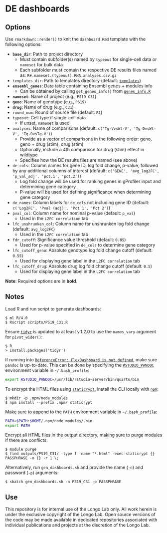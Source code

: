 # DE dashboards

## Options

Use `rmarkdown::render()` to knit the `dashboard.Rmd` template with the following options:

- **`base_dir`**: Path to project directory
  - Must contain subfolder(s) named by `typeout` for single-cell data or `nameset` for bulk data
  - Each subfolder must contain the respective DE results files named as: `R#.nameset.(typeout).RNA.analyses.csv.gz`
- `templates_dir`: Path to templates directory (default: [`templates`](https://github.com/Longo-Lab/de_dashboards/tree/main/templates))
- **`ensembl_genes`**: Data table containing Ensembl genes + modules info
  - Can be obtained by calling `get_genes_info()` from [`genes_info.R`](https://github.com/Longo-Lab/de_dashboards/blob/main/scripts/genes_info.R)
- **`nameset`**: Name of project (e.g., `PS19_C31`)
- **`geno`**: Name of genotype (e.g., `PS19`)
- **`drug`**: Name of drug (e.g., `C31`)
- `round_num`: Round of source file (default: `R1`)
- `typeout`: Cell type if single-cell data
  - If unset, `nameset` is used
- `analyses`: Name of comparisons (default: `c('Tg-VvsWt-V', 'Tg-DvsWt-V', 'Tg-DvsTg-V')`)
  - Provide as a vector of comparisons in the following order: geno, geno + drug (stim), drug (stim)
  - Optionally, include a 4th comparison for drug (stim) effect in wildtype
  - Specifies how the DE results files are named (see above)
- `de_cols`: Column names for gene ID, log fold change, p-value, followed by any additional columns of interest (default: `c('GENE', 'avg_log2FC', 'p_val_adj', 'pct.1', 'pct.2')`)
  - Log fold change will be used for ranking genes in gProfiler input and determining gene category
  - P-value will be used for defining significance when determining gene category
- `de_names`: Column labels for `de_cols` not including gene ID (default: `c('Log2FC', 'Pval (adj)', 'Pct 1', 'Pct 2')`)
- `pval_col`: Column name for nominal p-value (default: `p_val`)
  - Used in the `L2FC correlation` tab
- `lfc_unshrunken_col`: Column name for unshrunken log fold change (default: `avg_log2FC`)
  - Used in the `L2FC correlation` tab
- `fdr_cutoff`: Significance value threshold (default: `0.05`)
  - Used for p-value specified in `de_cols` to determine gene category
- `lfc_cutoff_geno`: Absolute genotype log fold change cutoff (default: `0.55`)
  - Used for displaying gene label in the `L2FC correlation` tab
- `lfc_cutoff_drug`: Absolute drug log fold change cutoff (default: `0.5`)
  - Used for displaying gene label in the `L2FC correlation` tab

**Note**: Required options are in **bold**.

## Notes

Load R and run script to generate dashboards:

```
$ ml R/4.0
$ Rscript scripts/PS19_C31.R
```

Ensure [`tidyr`](https://tidyr.tidyverse.org/news/index.html#tidyr-120) is updated to at least v.1.2.0 to use the `names_vary` argument for `pivot_wider()`:

```
$ R
> install.packages('tidyr')
```

If running into [`ReferenceError: FlexDashboard is not defined`](https://github.com/rstudio/flexdashboard/issues/116), make sure `pandoc` is up-to-date. This can be done by specifying the [`RSTUDIO_PANDOC`](https://stackoverflow.com/a/29710643/6373540) environment variable in `~/.bash_profile`:

```sh
export RSTUDIO_PANDOC=/usr/lib/rstudio-server/bin/quarto/bin
```

To encrypt the HTML files using [`staticrypt`](https://www.npmjs.com/package/staticrypt), install the CLI locally with [`npm`](https://stackoverflow.com/a/14469516/6373540):

```
$ mkdir -p .npm/node_modules
$ npm install --prefix .npm/ staticrypt
```

Make sure to append to the `PATH` environment variable in `~/.bash_profile`:

```sh
PATH=$PATH:$HOME/.npm/node_modules/.bin
export PATH
```

Encrypt all HTML files in the output directory, making sure to purge modules if there are conflicts:

```
$ module purge
$ find outputs/PS19_C31/ -type f -name "*.html" -exec staticrypt {} PASSPHRASE -o {} -r 1 \;
```

Alternatively, run `gen_dashboards.sh` and provide the name (`-n`) and password (`-p`) arguments:

```
$ sbatch gen_dashboards.sh -n PS19_C31 -p PASSPHRASE
```

## Use

This repository is for internal use of the Longo Lab only. All work herein is under the exclusive copyright of the Longo Lab. Open source versions of the code may be made available in dedicated repositories associated with individual publications and projects at the discretion of the Longo Lab.
